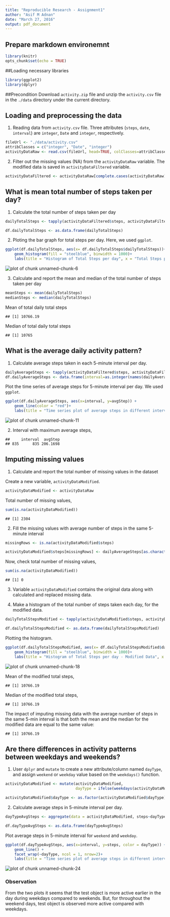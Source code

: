 ```yaml
---
title: "Reproducible Research - Assignment1"
author: "Asif M Adnan"
date: "March 27, 2016"
output: pdf_document
---
```


## Prepare markdown environemnt

```r
library(knitr)
opts_chunk$set(echo = TRUE)
```

##Loading necessary libraries

```r
library(ggplot2)
library(dplyr)
```

##Precondition
Download ```activity.zip``` file and unzip the ```activity.csv``` file in the ```./data``` directory under the current directory.

## Loading and preprocessing the data

1. Reading data from ```activity.csv``` file. Three attributes (```steps```, ```date```, ```interval```) are ```integer```, ```Date``` and ```integer```, respectively.

```r
fileUrl <- "./data/activity.csv"
attribClasses = c("integer", "Date", "integer")
activityDataRaw <- read.csv(fileUrl, head=TRUE, colClasses=attribClasses, na.strings="NA")
```

2. Filter out the missing values (NA) from the ```activityDataRaw``` variable. The modified data is saved in ```activityDataFiltered``` variable.

```r
activityDataFiltered <- activityDataRaw[complete.cases(activityDataRaw),]
```

## What is mean total number of steps taken per day?

1. Calculate the total number of steps taken per day

```r
dailyTotalSteps <- tapply(activityDataFiltered$steps, activityDataFiltered$date, sum, na.rm = TRUE, simplify = T)

df.dailyTotalSteps <- as.data.frame(dailyTotalSteps)
```

2. Ploting the bar graph for total steps per day. Here, we used ```ggplot```.

```r
ggplot(df.dailyTotalSteps, aes(x= df.dailyTotalSteps$dailyTotalSteps))+
    geom_histogram(fill = "steelblue", binwidth = 1000)+
    labs(title = "Histogram of Total Steps per day", x = "Total Steps per day", y = "Frequency")
```

![plot of chunk unnamed-chunk-6](figure/unnamed-chunk-6-1.png)

3. Calculate and report the mean and median of the total number of steps taken per day

```r
meanSteps <- mean(dailyTotalSteps)
medianSteps <- median(dailyTotalSteps)
```

Mean of total daily total steps 

```
## [1] 10766.19
```

Median of total daily total steps

```
## [1] 10765
```



## What is the average daily activity pattern?

1. Calculate average steps taken in each 5-minute interval per day.

```r
dailyAverageSteps <- tapply(activityDataFiltered$steps, activityDataFiltered$interval, mean, na.rm = TRUE, simplify = T)
df.dailyAverageSteps <- data.frame(interval=as.integer(names(dailyAverageSteps)), avgStep=dailyAverageSteps)
```

Plot the time series of average steps for 5-minute interval per day. We used ```ggplot```.

```r
ggplot(df.dailyAverageSteps, aes(x=interval, y=avgStep)) +
    geom_line(color = "red")+
    labs(title = "Time series plot of average steps in different intervals", x = "5-minute interval", y = "Average steps")
```

![plot of chunk unnamed-chunk-11](figure/unnamed-chunk-11-1.png)


2. Interval with maximum average steps, 

```
##     interval  avgStep
## 835      835 206.1698
```

## Imputing missing values

1. Calculate and report the total number of missing values in the dataset

Create a new variable, ```activityDataModified```.


```r
activityDataModified <- activityDataRaw
```
Total number of missing values, 

```r
sum(is.na(activityDataModified))
```

```
## [1] 2304
```

2. Fill the missing values with average number of steps in the same 5-minute interval

```r
missingRows <- is.na(activityDataModified$steps)

activityDataModified$steps[missingRows] <- dailyAverageSteps[as.character(activityDataModified$interval[missingRows])]
```

Now, check total number of missing values, 

```r
sum(is.na(activityDataModified))
```

```
## [1] 0
```


3. Variable ```activityDataModified``` contains the original data along with calculated and replaced missing data.

4. Make a histogram of the total number of steps taken each day, for the modified data.

```r
dailyTotalStepsModified <- tapply(activityDataModified$steps, activityDataModified$date, sum, na.rm = TRUE, simplify = T)

df.dailyTotalStepsModified <- as.data.frame(dailyTotalStepsModified)
```

Plotting the histogram.

```r
ggplot(df.dailyTotalStepsModified, aes(x= df.dailyTotalStepsModified$dailyTotalStepsModified))+
    geom_histogram(fill = "steelblue", binwidth = 1000)+
    labs(title = "Histogram of Total Steps per day - Modified Data", x = "Total Steps per day", y = "Frequency")
```

![plot of chunk unnamed-chunk-18](figure/unnamed-chunk-18-1.png)

Mean of the modified total steps, 

```
## [1] 10766.19
```

Median of the modified total steps, 

```
## [1] 10766.19
```

The impact of imputing missing data with the average number of steps in the same 5-min interval is that both the mean and the median for the modified data are equal to the same value: 

```
## [1] 10766.19
```

## Are there differences in activity patterns between weekdays and weekends?

1. User ```dplyr``` and ```mutate``` to create a new attribute/column named ```dayType```, and assign ```weekend``` or ```weekday``` value based on the ```weekdays()``` function.


```r
activityDataModified <- mutate(activityDataModified, 
                               dayType = ifelse(weekdays(activityDataModified$date) == "Saturday" | weekdays(activityDataModified$date) == "Sunday", "weekend", "weekday"))

activityDataModified$dayType <- as.factor(activityDataModified$dayType)
```

2. Calculate average steps in 5-minute interval per day.

```r
dayTypeAvgSteps <- aggregate(data = activityDataModified, steps~dayType+interval, FUN = mean)

df.dayTypeAvgSteps <- as.data.frame(dayTypeAvgSteps)
```

Plot average steps in 5-minute interval for ```weekend``` and ```weekday```.

```r
ggplot(df.dayTypeAvgSteps, aes(x=interval, y=steps, color = dayType)) +
    geom_line() +
    facet_wrap(~dayType, ncol = 1, nrow=2)+
    labs(title = "Time series plot of average steps in different intervals", x = "5-minute interval", y = "Average steps")
```

![plot of chunk unnamed-chunk-24](figure/unnamed-chunk-24-1.png)

### Observation
From the two plots it seems that the test object is more active earlier in the day during weekdays compared to weekends. But, for throughout the weekend days, test object is observed  more active  compared with weekdays.
